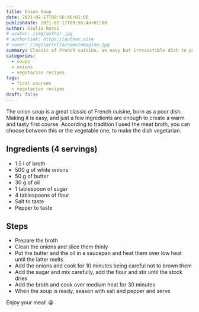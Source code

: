 ```yaml
---
title: Onion Soup
date: 2021-02-17T09:56:46+01:00
publishdate: 2021-02-17T09:56:46+01:00
author: Giulia Rossi
# avatar: /img/author.jpg
# authorlink: https://author.site
# cover: /img/cartella/nomeImmagine.jpg
summary: Classic of French cuisine, an easy but irresistible dish to prepare
categories:
  - soups
  - onions
  - vegetarian recipes
tags:
  - first courses
  - vegetarian recipes
draft: false
---
```


The onion soup is a great classic of French cuisine, born as a poor dish.
Making it is easy, and just a few ingredients are enough to create a warm and tasty first course.
According to tradition I used the meat broth, you can choose between this or the vegetable one, to make the dish vegetarian.

## Ingredients (4 servings)

* 1.5 l of broth
* 500 g of white onions
* 50 g of butter
* 30 g of oil
* 1 tablespoon of sugar
* 4 tablespoons of flour
* Salt to taste
* Pepper to taste

## Steps

* Prepare the broth
* Clean the onions and slice them thinly
* Put the butter and the oil in a saucepan and heat them over low heat until the latter melts
* Add the onions and cook for 10 minutes being careful not to brown them
* Add the sugar and mix carefully, add the flour and stir until the stock dries
* Add the broth and cook over medium heat for 30 minutes
* When the soup is ready, season with salt and pepper and serve

Enjoy your meal! 😀
